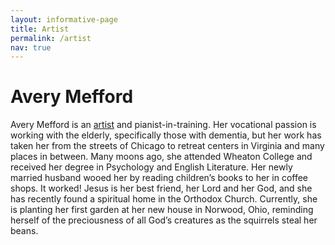 ```yaml
---
layout: informative-page
title: Artist
permalink: /artist
nav: true
---
```


# Avery Mefford

<div id="portrait-container">
    <div id="portrait-wrapper">
        <div id="portrait" class="artist-picture"></div>
        <div id="portrait" class="young-artist-picture"></div>
    </div>
</div>

Avery Mefford is an [artist](http://www.paintedwine.com) and pianist-in-training.  Her vocational passion is working with the elderly, specifically those with dementia, but her work has taken her from the streets of Chicago to retreat centers in Virginia and many places in between.  Many moons ago, she attended Wheaton College and received her degree in Psychology and English Literature.  Her newly married husband wooed her by reading children’s books to her in coffee shops.  It worked!  Jesus is her best friend, her Lord and her God, and she has recently found a spiritual home in the Orthodox Church.  Currently, she is planting her first garden at her new house in Norwood, Ohio, reminding herself of the preciousness of all God’s creatures as the squirrels steal her beans. 
